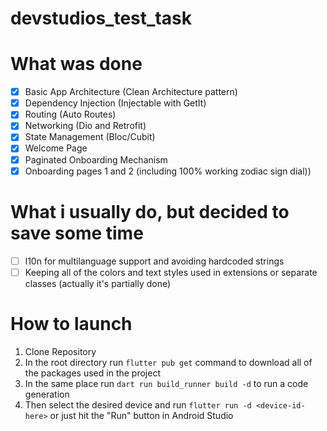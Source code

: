 # devstudios_test_task

# What was done
 - [x] Basic App Architecture (Clean Architecture pattern)
 - [x] Dependency Injection (Injectable with GetIt)
 - [x] Routing (Auto Routes)
 - [x] Networking (Dio and Retrofit)
 - [x] State Management (Bloc/Cubit)
 - [x] Welcome Page
 - [x] Paginated Onboarding Mechanism
 - [x] Onboarding pages 1 and 2 (including 100% working zodiac sign dial))

# What i usually do, but decided to save some time
- [ ] l10n for multilanguage support and avoiding hardcoded strings
- [ ] Keeping all of the colors and text styles used in extensions or separate classes (actually it's partially done)

# How to launch
1. Clone Repository
2. In the root directory run ```flutter pub get``` command to download all of the packages used in the project
3. In the same place run ```dart run build_runner build -d``` to run a code generation
4. Then select the desired device and run ```flutter run -d <device-id-here>``` or just hit the "Run" button in Android Studio
